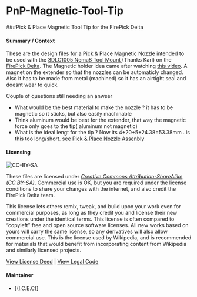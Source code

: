 ﻿# PnP-Magnetic-Tool-Tip
###Pick &amp; Place Magnetic Tool Tip for the FirePick Delta 

#### Summary / Context

These are the design files for a Pick & Place Magnetic Nozzle intended to be used with the <a href="https://github.com/firepick1/FPD-LooseCanon/blob/dev/mechanical/3DLCxxxx%20-%20LooseCanon%20parts/STL/3DLC1005%20Nema8%20Tool%20Mount%20%28plated%29.stl"> 3DLC1005 Nema8 Tool Mount </a>(Thanks Karl) on the <a href="https://github.com/firepick-delta/firepick-delta"> FirePick Delta</a>. 
The Magnetic holder idea came after watching  <a href="https://www.youtube.com/watch?v=bYfD0UUKyek"> this video</a>.
A magnet on the extender so that the nozzles can be automaticly changed. Also it has to be made from metal (machined) so it has an airtight seal and doesnt wear to quick.

Couple of questions still needing an anwser

- What would be the best material to make the nozzle ? it has to be magnetic so it sticks, but also easily machinable
- Think aluminum would be best for the extender, that way the magnetic force only goes to the tip( aluminum not magnetic) 
- What is the ideal lengt for the tip ? Now its 4+20+5+24.38=53.38mm . is this too long/short. see <a href="https://github.com/Igor-Rast/PnP-Magnetic-Tool-Tip/blob/master/PDF/Pick_%26_Place_Nozzle_Assembly%28PDF%29.pdf">Pick & Place Nozzle Assenbly</a>



#### Licensing

![CC-BY-SA](http://upload.wikimedia.org/wikipedia/commons/thumb/d/d0/CC-BY-SA_icon.svg/320px-CC-BY-SA_icon.svg.png)

These files are licensed under [*Creative Commons Attribution-ShareAlike (CC BY-SA)*](https://creativecommons.org/licenses/by-sa/4.0/legalcode).  Commercial use is OK, but you are required under the license conditions to share your changes with the internet, and also credit the FirePick Delta team.


This license lets others remix, tweak, and build upon your work even for commercial purposes, as long as they credit you and license their new creations under the identical terms. This license is often compared to “copyleft” free and open source software licenses. All new works based on yours will carry the same license, so any derivatives will also allow commercial use. This is the license used by Wikipedia, and is recommended for materials that would benefit from incorporating content from Wikipedia and similarly licensed projects. 

[View License Deed](http://creativecommons.org/licenses/by-sa/4.0/) | [View Legal Code](https://creativecommons.org/licenses/by-sa/4.0/legalcode)


#### Maintainer
* [(I.C.E.C)]


